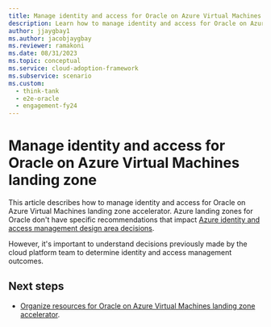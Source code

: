 ```yaml
---
title: Manage identity and access for Oracle on Azure Virtual Machines landing zone
description: Learn how to manage identity and access for Oracle on Azure Virtual Machines landing zone.
author: jjaygbay1
ms.author: jacobjaygbay
ms.reviewer: ramakoni
ms.date: 08/31/2023
ms.topic: conceptual
ms.service: cloud-adoption-framework
ms.subservice: scenario
ms.custom: 
  - think-tank
  - e2e-oracle
  - engagement-fy24
--- 
```


# Manage identity and access for Oracle on Azure Virtual Machines landing zone

This article describes how to manage identity and access for Oracle on Azure Virtual Machines landing zone accelerator. Azure landing zones for Oracle don't have specific recommendations that impact [Azure identity and access management design area decisions](../../ready/landing-zone/design-area/identity-access.md).

However, it's important to understand decisions previously made by the cloud platform team to determine identity and access management outcomes.

## Next steps

- [ Organize resources for Oracle on Azure Virtual Machines landing zone accelerator](manage-resources-oracle-landing-zone.md).  
